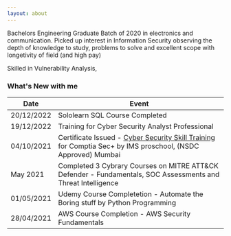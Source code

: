 ```yaml
---
layout: about
---
```

Bachelors Engineering Graduate Batch of 2020 in electronics and communication. Picked up interest in Information Security observing the depth of knowledge to study, problems to solve and excellent scope with longetivity of field (and high pay)

Skilled in Vulnerability Analysis, 

### What's New with me

| Date | Event |
| ---- | ----- |
| 20/12/2022 | Sololearn SQL Course Completed |
| 19/12/2022 | Training for Cyber Security Analyst Professional |
| 04/10/2021 | Certificate Issued - [Cyber Security Skill Training](https://www.linkedin.com/feed/update/urn:li:activity:6853577124373254144/) for Comptia Sec+ by IMS proschool, (NSDC Approved) Mumbai |
| May 2021 | Completed 3 Cybrary Courses on MITRE ATT&CK Defender - Fundamentals, SOC Assessments and Threat Intelligence |
| 01/05/2021 | Udemy Course Completetion - Automate the Boring stuff by Python Programming |
| 28/04/2021 | AWS Course Completion - AWS Security Fundamentals |
